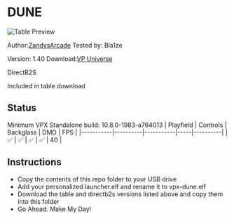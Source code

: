 # DUNE

![Table Preview](https://github.com/Bla1ze/vpx-images/blob/main/vpx-dune.png)

Author:[ZandysArcade](https://vpuniverse.com/profile/57949-zandysarcade/) Tested by: Bla1ze 

Version: 1.40
Download:[VP Universe](https://vpuniverse.com/files/file/19580-dune/)

DirectB2S

Included in table download

## Status 

Minimum VPX Standalone build: 10.8.0-1983-a764013
| Playfield | Controls | Backglass | DMD | FPS | 
|-----------|----------|-----------|-----|----------|
| :white_check_mark: | :white_check_mark: | :white_check_mark: | :white_check_mark: | 40 |

## Instructions

- Copy the contents of this repo folder to your USB drive
- Add your personalized launcher.elf and rename it to vpx-dune.elf
- Download the table and directb2s versions listed above and copy them into this folder
- Go Ahead. Make My Day!